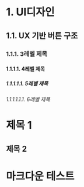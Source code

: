 # 1. UI디자인
## 1.1. UX 기반 버튼 구조
### 1.1.1. 3레벨 제목
#### 1.1.1.1. 4레벨 제목
##### 1.1.1.1.1. 5레벨 제목
###### 1.1.1.1.1.1. 6레벨 제목

제목 1
=====
제목 2
-----

# 마크다운 테스트


